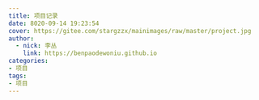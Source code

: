 ```yaml
---
title: 项目记录
date: 8020-09-14 19:23:54
cover: https://gitee.com/stargzzx/mainimages/raw/master/project.jpg
author:
  - nick: 李丛
    link: https://benpaodewoniu.github.io
categories:
- 项目
tags:
- 项目
---
```

